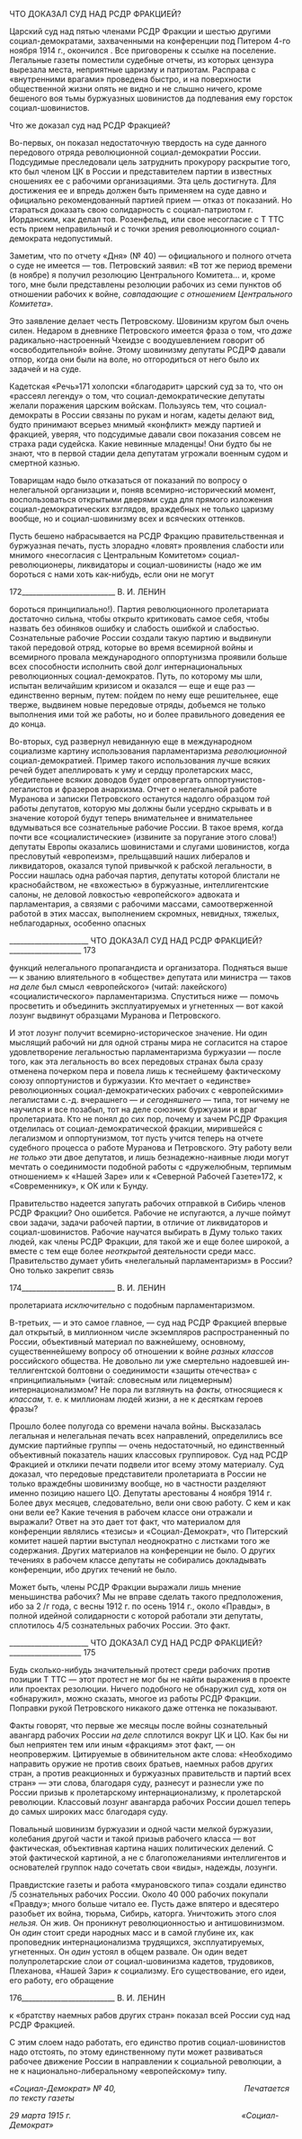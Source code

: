 ЧТО ДОКАЗАЛ СУД НАД РСДР ФРАКЦИЕЙ?

Царский суд над пятью членами РСДР Фракции и шестью другими социал-демократами, захваченными на конференции под Питером 4-го ноября 1914 г., окон­чился . Все приговорены к ссылке на поселение. Легальные газеты поместили судеб­ные отчеты, из которых цензура вырезала места, неприятные царизму и патриотам. Расправа с «внутренними врагами» проведена быстро, и на поверхности общественной жизни опять не видно и не слышно ничего, кроме бешеного воя тьмы буржуазных шо­винистов да подпевания ему горсток социал-шовинистов.

Что же доказал суд над РСДР Фракцией?

Во-первых, он показал недостаточную твердость на суде данного передового отряда революционной социал-демократии России. Подсудимые преследовали цель затруд­нить прокурору раскрытие того, кто был членом ЦК в России и представителем партии в известных сношениях ее с рабочими организациями. Эта цель достигнута. Для дос­тижения ее и впредь должен быть применяем на суде давно и официально рекомендо­ванный партией прием — отказ от показаний. Но стараться доказать свою солидарность с социал-патриотом г. Иорданским, как делал тов. Розенфельд, или свое несогласие с Τ TTC есть прием неправильный и с точки зрения революционного социал-демократа не­допустимый.

Заметим, что по отчету «Дня» (№ 40) — официального и полного отчета о суде не имеется — тов. Петровский заявил: «В тот же период времени (в ноябре) я получил ре­золюцию Центрального Комитета... и, кроме того, мне были представлены резолюции рабочих из семи пунктов об отношении рабочих к войне, _совпадающие с отношением Центрального Комитета»._

Это заявление делает честь Петровскому. Шовинизм кругом был очень силен. Неда­ром в дневнике Петровского имеется фраза о том, что _даже_ радикально-настроенный Чхеидзе с воодушевлением говорит об «освободительной» войне. Этому шовинизму депутаты РСДРФ давали отпор, когда они были на воле, но отгородиться от него было их задачей и на суде.

Кадетская «Речь»171 холопски «благодарит» царский суд за то, что он «рассеял ле­генду» о том, что социал-демократические депутаты желали поражения царским вой­скам. Пользуясь тем, что социал-демократы в России связаны по рукам и ногам, кадеты делают вид, будто принимают всерьез мнимый «конфликт» между партией и фракцией, уверяя, что подсудимые давали свои показания совсем не страха ради судейска. Какие невинные младенцы! Они будто бы не знают, что в первой стадии дела депутатам уг­рожали военным судом и смертной казнью.

Товарищам надо было отказаться от показаний по вопросу о нелегальной организа­ции и, поняв всемирно-исторический момент, воспользоваться открытыми дверями су­да для прямого изложения социал-демократических взглядов, враждебных не только царизму вообще, но и социал-шовинизму всех и всяческих оттенков.

Пусть бешено набрасывается на РСДР Фракцию правительственная и буржуазная печать, пусть злорадно «ловят» проявления слабости или мнимого «несогласия с Цен­тральным Комитетом» социал-революционеры, ликвидаторы и социал-шовинисты (на­до же им бороться с нами хоть как-нибудь, если они не могут

  

172__________________________ В. И. ЛЕНИН

бороться принципиально!). Партия революционного пролетариата достаточно сильна, чтобы открыто критиковать самое себя, чтобы назвать без обиняков ошибку и слабость ошибкой и слабостью. Сознательные рабочие России создали такую партию и выдви­нули такой передовой отряд, которые во время всемирной войны и всемирного провала международного оппортунизма проявили больше всех способности исполнить свой долг интернациональных революционных социал-демократов. Путь, по которому мы шли, испытан величайшим кризисом и оказался — еще и еще раз — единственно вер­ным, путем: пойдем по нему еще решительнее, еще тверже, выдвинем новые передовые отряды, добьемся не только выполнения ими той же работы, но и более правильного доведения ее до конца.

Во-вторых, суд развернул невиданную еще в международном социализме картину использования парламентаризма _революционной_ социал-демократией. Пример такого использования лучше всяких речей будет апеллировать к уму и сердцу пролетарских масс, убедительнее всяких доводов будет опровергать оппортунистов-легалистов и фразеров анархизма. Отчет о нелегальной работе Муранова и записки Петровского ос­танутся надолго образцом _той_ работы депутатов, которую мы должны были усердно скрывать и в значение которой будут теперь внимательнее и внимательнее вдумываться все сознательные рабочие России. В такое время, когда почти все «социалистические» (извините за поругание этого слова!) депутаты Европы оказались шовинистами и слу­гами шовинистов, когда пресловутый «европеизм», прельщавший наших либералов и ликвидаторов, оказался тупой привычкой к рабской легальности, в России нашлась од­на рабочая партия, депутаты которой блистали не краснобайством, не «вхожестью» в буржуазные, интеллигентские салоны, не деловой ловкостью «европейского» адвоката и парламентария, а связями с рабочими массами, самоотверженной работой в этих мас­сах, выполнением скромных, невидных, тяжелых, неблагодарных, особенно опасных

  

______________________ ЧТО ДОКАЗАЛ СУД НАД РСДР ФРАКЦИЕЙ?____________________ 173

функций нелегального пропагандиста и организатора. Подняться выше — к званию влиятельного в «обществе» депутата или министра — таков _на деле_ был смысл «евро­пейского» (читай: лакейского) «социалистического» парламентаризма. Спуститься ни­же — помочь просветить и объединить эксплуатируемых и угнетенных — вот какой лозунг выдвинут образцами Муранова и Петровского.

И этот лозунг получит всемирно-историческое значение. Ни один мыслящий рабо­чий ни для одной страны мира не согласится на старое удовлетворение легальностью парламентаризма буржуазии — после того, как эта легальность во всех передовых странах была сразу отменена почерком пера и повела лишь к теснейшему фактическо­му союзу оппортунистов и буржуазии. Кто мечтает о «единстве» революционных соци­ал-демократических рабочих с «европейскими» легалистами с.-д. вчерашнего — _и се­годняшнего_ — типа, тот ничему не научился и все позабыл, тот на деле союзник бур­жуазии и враг пролетариата. Кто не понял до сих пор, почему и зачем РСДР Фракция отделилась от социал-демократической фракции, мирившейся с легализмом и оппорту­низмом, тот пусть учится теперь на отчете судебного процесса о работе Муранова и Петровского. Эту работу вели _не только_ эти двое депутатов, и лишь безнадежно-наивные люди могут мечтать о соединимости подобной работы с «дружелюбным, тер­пимым отношением» к «Нашей Заре» или к «Северной Рабочей Газете»172, к «Совре­меннику», к OK или к Бунду.

Правительство надеется запугать рабочих отправкой в Сибирь членов РСДР Фрак­ции? Оно ошибется. Рабочие не испугаются, а лучше поймут свои задачи, задачи рабо­чей партии, в отличие от ликвидаторов и социал-шовинистов. Рабочие научатся выби­рать в Думу только таких людей, как члены РСДР Фракции, для такой же и еще более широкой, а вместе с тем еще более _неоткрытой_ деятельности среди масс. Правитель­ство думает убить «нелегальный парламентаризм» в России? Оно только закрепит связь

  

174__________________________ В. И. ЛЕНИН

пролетариата _исключительно_ с подобным парламентаризмом.

В-третьих, — и это самое главное, — суд над РСДР Фракцией впервые дал откры­тый, в миллионном числе экземпляров распространенный по России, объективный ма­териал по важнейшему, основному, существеннейшему вопросу об отношении к войне _разных классов_ российского общества. Не довольно ли уже смертельно надоевшей ин­теллигентской болтовни о соединимости «защиты отечества» с «принципиальным» (читай: словесным или лицемерным) интернационализмом? Не пора ли взглянуть на _факты,_ относящиеся к _классам,_ т. е. к миллионам людей жизни, а не к десяткам героев фразы?

Прошло более полугода со времени начала войны. Высказалась легальная и неле­гальная печать всех направлений, определились все думские партийные группы — очень недостаточный, но единственный объективный показатель наших классовых группировок. Суд над РСДР Фракцией и отклики печати подвели итог всему этому ма­териалу. Суд доказал, что передовые представители пролетариата в России не только враждебны шовинизму вообще, но в частности разделяют именно позицию нашего ЦО. Депутаты арестованы 4 ноября 1914 г. Более двух месяцев, следовательно, вели они свою работу. С кем и как они вели ее? Какие течения в рабочем классе они отражали и выражали? Ответ на это дает тот факт, что материалом для конференции являлись «те­зисы» и «Социал-Демократ», что Питерский комитет нашей партии выступал неодно­кратно с листками того же содержания. Других материалов на конференции не было. О других течениях в рабочем классе депутаты не собирались докладывать конференции, ибо других течений не было.

Может быть, члены РСДР Фракции выражали лишь мнение меньшинства рабочих? Мы не вправе сделать такого предположения, ибо за 2 /г года, с весны 1912 г. по осень 1914 г., около «Правды», в полной идейной солидарности с которой работали эти депу­таты, сплотилось 4/5 сознательных рабочих России. Это факт.

  

______________________ ЧТО ДОКАЗАЛ СУД НАД РСДР ФРАКЦИЕЙ?____________________ 175

Будь сколько-нибудь значительный протест среди рабочих против позиции Τ TTC — этот протест не мог бы не найти выражения в проекте или проектах резолюции. Ничего по­добного не обнаружил суд, хотя он «обнаружил», можно сказать, многое из работы РСДР Фракции. Поправки рукой Петровского никакого даже оттенка не показывают.

Факты говорят, что первые же месяцы после войны сознательный авангард рабочих России _на деле_ сплотился вокруг ЦК и ЦО. Как бы ни был неприятен тем или иным «фракциям» этот факт, — он неопровержим. Цитируемые в обвинительном акте слова: «Необходимо направить оружие не против своих братьев, наемных рабов других стран, а против реакционных и буржуазных правительств и партий всех стран» — эти слова, благодаря суду, разнесут и разнесли уже по России призыв к пролетарскому интерна­ционализму, к пролетарской революции. Классовый лозунг авангарда рабочих России дошел теперь до самых широких масс благодаря суду.

Повальный шовинизм буржуазии и одной части мелкой буржуазии, колебания дру­гой части и такой призыв рабочего класса — вот фактическая, объективная картина наших политических делений. С этой фактической картиной, а не с благопожеланиями интеллигентов и основателей группок надо сочетать свои «виды», надежды, лозунги.

Правдистские газеты и работа «мурановского типа» создали единство /5 сознатель­ных рабочих России. Около 40 000 рабочих покупали «Правду»; много больше читало ее. Пусть даже впятеро и вдесятеро разобьет их война, тюрьма, Сибирь, каторга. Унич­тожить этого слоя _нельзя._ Он жив. Он проникнут революционностью и антишовиниз­мом. Он _один_ стоит среди народных масс и в самой глубине их, как проповедник ин­тернационализма трудящихся, эксплуатируемых, угнетенных. Он _один_ устоял в общем развале. Он один ведет полупролетарские слои _от_ социал-шовинизма кадетов, трудо­виков, Плеханова, «Нашей Зари» _к_ социализму. Его существование, его идеи, его рабо­ту, его обращение

  

176__________________________ В. И. ЛЕНИН

к «братству наемных рабов других стран» показал всей России суд над РСДР Фракци­ей.

С этим слоем надо работать, его единство против социал-шовинистов надо отстоять, по этому единственному пути может развиваться рабочее движение России в направле­нии к социальной революции, а не к национально-либеральному «европейскому» типу.

_«Социал-Демократ» № 40,                                                          Печатается по тексту газеты_

_29 марта 1915 г.                                                                             «Социал-Демократ»_